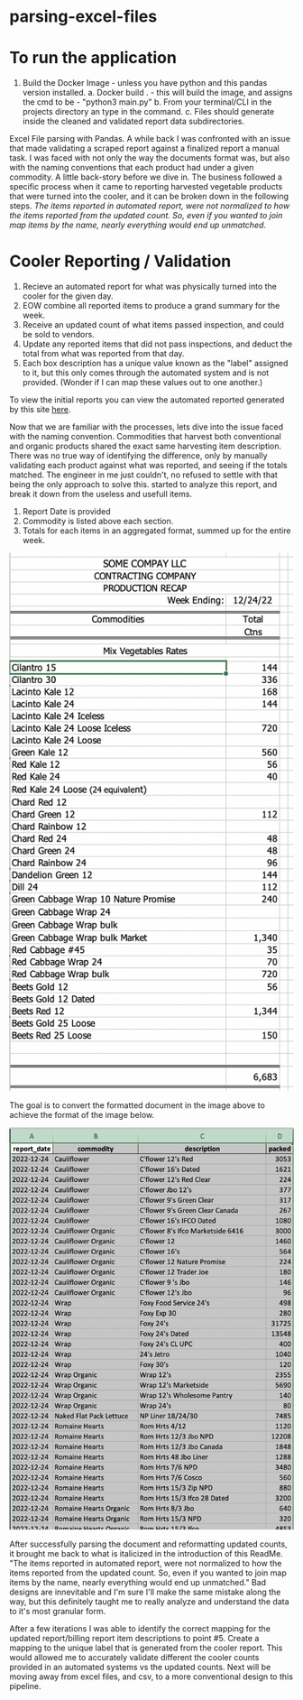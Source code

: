 # parsing-excel-files

# To run the application 
1. Build the Docker Image - unless you have python and this pandas version installed. 
  a. Docker build . - this will build the image, and assigns the cmd to be - "python3 main.py"
  b. From your terminal/CLI in the projects directory an type in the command. 
  c. Files should generate inside the cleaned and validated report data subdirectories. 
  
Excel File parsing with Pandas.
A while back I was confronted with an issue that made validating a scraped report against a finalized report a manual task. I was faced with not only the way the documents format was, but also with the naming conventions that each product had under a given commodity. A little back-story before we dive in. The business followed a specific process when it came to reporting harvested vegetable products that were turned into the cooler, and it can be broken down in the following steps. *The items reported in automated report, were not normalized to how the items reported from the updated count. So, even if you wanted to join map items by the name, nearly everything would end up unmatched*. 

# Cooler Reporting / Validation
1. Recieve an automated report for what was physically turned into the cooler for the given day. 
2. EOW combine all reported items to produce a grand summary for the week. 
3. Receive an updated count of what items passed inspection, and could be sold to vendors. 
4. Update any reported items that did not pass inspections, and deduct the total from what was reported from that day. 
5. Each box description has a unique value known as the "label" assigned to it, but this only comes through the automated system and is not provided. (Wonder if I can map these values out to one another.)

To view the initial reports you can view the automated reported generated by this site [here](https://github.com/sjrojanooo/automated-report/blob/main/data/html-doc/cooler-report.htm).

Now that we are familiar with the processes, lets dive into the issue faced with the naming convention. Commodities that harvest both conventional and organic products shared the exact same harvesting item description. There was no true way of identifying the difference, only by manually validating each product against what was reported, and seeing if the totals matched. The engineer in me just couldn't, no refused to settle with that being the only approach to solve this.  started to analyze this report, and break it down from the useless and usefull items. 

1. Report Date is provided
2. Commodity is listed above each section. 
3. Totals for each items in an aggregated format, summed up for the entire week. 

![Image](https://github.com/sjrojanooo/parsing-excel-files/blob/main/images/example-original-image.png)

The goal is to convert the formatted document in the image above to achieve the format of the image below.

![Image](https://github.com/sjrojanooo/parsing-excel-files/blob/main/images/reformatted_report.png)

After successfully parsing the document and reformatting updated counts, it brought me back to what is italicized in the introduction of this ReadMe. 
"The items reported in automated report, were not normalized to how the items reported from the updated count. So, even if you wanted to join map items by the name, nearly everything would end up unmatched." Bad designs are innevitable and I'm sure I'll make the same mistake along the way, but this definitely taught me to really analyze and understand the data to it's most granular form. 

After a few iterations I was able to identify the correct mapping for the updated report/billing report item descriptions to point #5. Create a mapping to the unique label that is generated from the cooler report. This would allowed me to accurately validate different the cooler counts provided in an automated systems vs the updated counts. Next will be moving away from excel files, and csv, to a more conventional design to this pipeline.  
